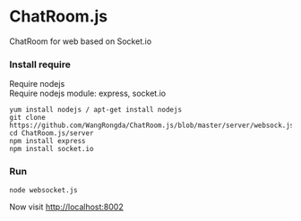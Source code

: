 ChatRoom.js
===========
ChatRoom for web based on Socket.io


### Install require ###
Require nodejs  <br />
Require nodejs module: express, socket.io

	yum install nodejs / apt-get install nodejs
	git clone https://github.com/WangRongda/ChatRoom.js/blob/master/server/websock.js
	cd ChatRoom.js/server
	npm install express
	npm install socket.io

### Run ###

	node websocket.js

Now visit [http://localhost:8002](http://localhost:8002)
